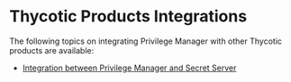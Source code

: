 [title]: # (Thycotic Products Integrations)
[tags]: # (Authentication,Integration)
[priority]: # (9001)
# Thycotic Products Integrations

The following topics on integrating Privilege Manager with other Thycotic products are available:

* [Integration between Privilege Manager and Secret Server](set-up-pm-ss-integration.md)

